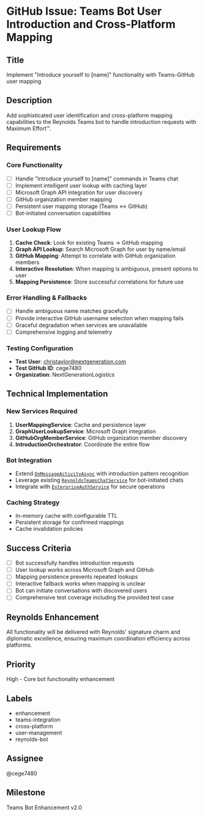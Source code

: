 # GitHub Issue: Teams Bot User Introduction and Cross-Platform Mapping

## Title
Implement "Introduce yourself to [name]" functionality with Teams-GitHub user mapping

## Description
Add sophisticated user identification and cross-platform mapping capabilities to the Reynolds Teams bot to handle introduction requests with Maximum Effort™.

## Requirements

### Core Functionality
- [ ] Handle "Introduce yourself to [name]" commands in Teams chat
- [ ] Implement intelligent user lookup with caching layer
- [ ] Microsoft Graph API integration for user discovery
- [ ] GitHub organization member mapping
- [ ] Persistent user mapping storage (Teams ↔ GitHub)
- [ ] Bot-initiated conversation capabilities

### User Lookup Flow
1. **Cache Check**: Look for existing Teams → GitHub mapping
2. **Graph API Lookup**: Search Microsoft Graph for user by name/email
3. **GitHub Mapping**: Attempt to correlate with GitHub organization members
4. **Interactive Resolution**: When mapping is ambiguous, present options to user
5. **Mapping Persistence**: Store successful correlations for future use

### Error Handling & Fallbacks
- [ ] Handle ambiguous name matches gracefully
- [ ] Provide interactive GitHub username selection when mapping fails
- [ ] Graceful degradation when services are unavailable
- [ ] Comprehensive logging and telemetry

### Testing Configuration
- **Test User**: christaylor@nextgeneration.com
- **Test GitHub ID**: cege7480
- **Organization**: NextGenerationLogistics

## Technical Implementation

### New Services Required
1. **UserMappingService**: Cache and persistence layer
2. **GraphUserLookupService**: Microsoft Graph integration
3. **GitHubOrgMemberService**: GitHub organization member discovery
4. **IntroductionOrchestrator**: Coordinate the entire flow

### Bot Integration
- Extend [`OnMessageActivityAsync`](src/CopilotAgent/Bot/ReynoldsTeamsBot.cs:38-56) with introduction pattern recognition
- Leverage existing [`ReynoldsTeamsChatService`](src/CopilotAgent/Services/ReynoldsTeamsChatService.cs:79-114) for bot-initiated chats
- Integrate with [`EnterpriseAuthService`](src/CopilotAgent/Services/EnterpriseAuthService.cs:24-29) for secure operations

### Caching Strategy
- In-memory cache with configurable TTL
- Persistent storage for confirmed mappings
- Cache invalidation policies

## Success Criteria
- [ ] Bot successfully handles introduction requests
- [ ] User lookup works across Microsoft Graph and GitHub
- [ ] Mapping persistence prevents repeated lookups
- [ ] Interactive fallback works when mapping is unclear
- [ ] Bot can initiate conversations with discovered users
- [ ] Comprehensive test coverage including the provided test case

## Reynolds Enhancement
All functionality will be delivered with Reynolds' signature charm and diplomatic excellence, ensuring maximum coordination efficiency across platforms.

## Priority
High - Core bot functionality enhancement

## Labels
- enhancement
- teams-integration
- cross-platform
- user-management
- reynolds-bot

## Assignee
@cege7480

## Milestone
Teams Bot Enhancement v2.0